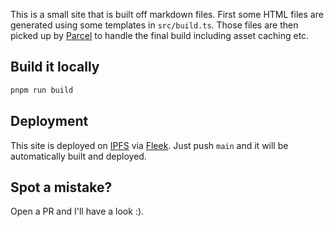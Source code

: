 This is a small site that is built off markdown files. First some HTML files are generated using some templates in `src/build.ts`. Those files are then picked up by [Parcel](https://v2.parceljs.org/) to handle the final build including asset caching etc.

## Build it locally

```bash
pnpm run build
```

## Deployment

This site is deployed on [IPFS](https://ipfs.io/) via [Fleek](https://fleek.co/). Just push `main` and it will be automatically built and deployed.

## Spot a mistake?

Open a PR and I'll have a look :).

